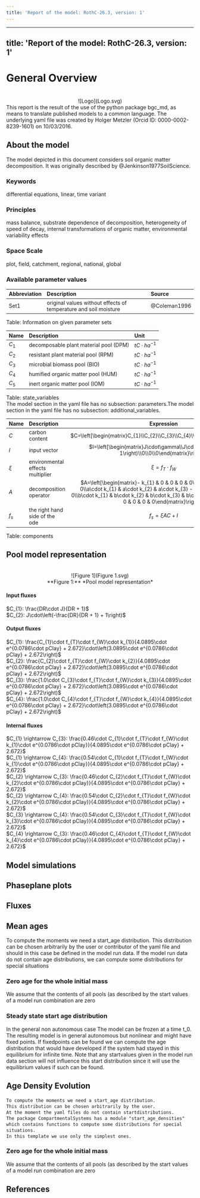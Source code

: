 ```yaml
---
title: 'Report of the model: RothC-26.3, version: 1'
---
```

  
  
---
title: 'Report of the model: RothC-26.3, version: 1'
---
  
  
# General Overview  
  

<br>
<center>
![Logo](Logo.svg)
</center>
This report is the result of the use of the python package bgc_md, as means to translate published models to a common language.  The underlying yaml file was created by Holger Metzler (Orcid ID: 0000-0002-8239-1601) on 10/03/2016.  
  
  
  
## About the model  
  
The model depicted in this document considers soil organic matter decomposition. It was originally described by @Jenkinson1977SoilScience.  
  
  
  
### Keywords  
  
differential equations, linear, time variant
  
  
### Principles  
  
mass balance, substrate dependence of decomposition, heterogeneity of speed of decay, internal transformations of organic matter, environmental variability effects
  
  
### Space Scale  
  
plot, field, catchment, regional, national, global
  
  
### Available parameter values  
  
  
  
Abbreviation|Description|Source  
:-----|:-----|:-----  
Set1|original values without effects of temperature and soil moisture|@Coleman1996  
  Table:  Information on given parameter sets  
  
  
Name|Description|Unit  
:-----|:-----|:-----  
$C_{1}$|decomposable plant material pool (DPM)|$t C\cdot ha^{-1}$  
$C_{2}$|resistant plant material pool (RPM)|$t C\cdot ha^{-1}$  
$C_{3}$|microbial biomass pool (BIO)|$t C\cdot ha^{-1}$  
$C_{4}$|humified organic matter pool (HUM)|$t C\cdot ha^{-1}$  
$C_{5}$|inert organic matter pool (IOM)|$t C\cdot ha^{-1}$  
  Table: state_variables  
The model section in the yaml file has no subsection: parameters.The model section in the yaml file has no subsection: additional_variables.  
  
Name|Description|Expression  
:-----|:-----|:-----:  
$C$|carbon content|$C=\left[\begin{matrix}C_{1}\\C_{2}\\C_{3}\\C_{4}\\C_{5}\end{matrix}\right]$  
$I$|input vector|$I=\left[\begin{matrix}J\cdot\gamma\\J\cdot\left(-\gamma + 1\right)\\0\\0\\0\end{matrix}\right]$  
$\xi$|environmental effects multiplier|$\xi=f_{T}\cdot f_{W}$  
$A$|decomposition operator|$A=\left[\begin{matrix}- k_{1} & 0 & 0 & 0 & 0\\0 & - k_{2} & 0 & 0 & 0\\a\cdot k_{1} & a\cdot k_{2} & a\cdot k_{3} - k_{3} & a\cdot k_{4} & 0\\b\cdot k_{1} & b\cdot k_{2} & b\cdot k_{3} & b\cdot k_{4} - k_{4} & 0\\0 & 0 & 0 & 0 & 0\end{matrix}\right]$  
$f_{s}$|the right hand side of the ode|$f_{s}=\xi A C + I$  
  Table: components  
  
  
## Pool model representation  
  

<br>
<center>
![Figure 1](Figure 1.svg)<br>**Figure 1:** *Pool model representation*<br>
</center>
  
  
#### Input fluxes  
  
$C_{1}: \frac{DR\cdot J}{DR + 1}$  
$C_{2}: J\cdot\left(-\frac{DR}{DR + 1} + 1\right)$  

  
  
#### Output fluxes  
  
$C_{1}: \frac{C_{1}\cdot f_{T}\cdot f_{W}\cdot k_{1}}{4.0895\cdot e^{0.0786\cdot pClay} + 2.672}\cdot\left(3.0895\cdot e^{0.0786\cdot pClay} + 2.672\right)$  
$C_{2}: \frac{C_{2}\cdot f_{T}\cdot f_{W}\cdot k_{2}}{4.0895\cdot e^{0.0786\cdot pClay} + 2.672}\cdot\left(3.0895\cdot e^{0.0786\cdot pClay} + 2.672\right)$  
$C_{3}: \frac{1.0\cdot C_{3}\cdot f_{T}\cdot f_{W}\cdot k_{3}}{4.0895\cdot e^{0.0786\cdot pClay} + 2.672}\cdot\left(3.0895\cdot e^{0.0786\cdot pClay} + 2.672\right)$  
$C_{4}: \frac{1.0\cdot C_{4}\cdot f_{T}\cdot f_{W}\cdot k_{4}}{4.0895\cdot e^{0.0786\cdot pClay} + 2.672}\cdot\left(3.0895\cdot e^{0.0786\cdot pClay} + 2.672\right)$  

  
  
#### Internal fluxes  
  
$C_{1} \rightarrow C_{3}: \frac{0.46\cdot C_{1}\cdot f_{T}\cdot f_{W}\cdot k_{1}\cdot e^{0.0786\cdot pClay}}{4.0895\cdot e^{0.0786\cdot pClay} + 2.672}$  
$C_{1} \rightarrow C_{4}: \frac{0.54\cdot C_{1}\cdot f_{T}\cdot f_{W}\cdot k_{1}\cdot e^{0.0786\cdot pClay}}{4.0895\cdot e^{0.0786\cdot pClay} + 2.672}$  
$C_{2} \rightarrow C_{3}: \frac{0.46\cdot C_{2}\cdot f_{T}\cdot f_{W}\cdot k_{2}\cdot e^{0.0786\cdot pClay}}{4.0895\cdot e^{0.0786\cdot pClay} + 2.672}$  
$C_{2} \rightarrow C_{4}: \frac{0.54\cdot C_{2}\cdot f_{T}\cdot f_{W}\cdot k_{2}\cdot e^{0.0786\cdot pClay}}{4.0895\cdot e^{0.0786\cdot pClay} + 2.672}$  
$C_{3} \rightarrow C_{4}: \frac{0.54\cdot C_{3}\cdot f_{T}\cdot f_{W}\cdot k_{3}\cdot e^{0.0786\cdot pClay}}{4.0895\cdot e^{0.0786\cdot pClay} + 2.672}$  
$C_{4} \rightarrow C_{3}: \frac{0.46\cdot C_{4}\cdot f_{T}\cdot f_{W}\cdot k_{4}\cdot e^{0.0786\cdot pClay}}{4.0895\cdot e^{0.0786\cdot pClay} + 2.672}$  
  
  
  
  
## Model simulations  
  
  
  
  
  
## Phaseplane plots  
  
  
  
  
  
## Fluxes  
  
  
  
  
  
## Mean ages  
  
To compute the moments we need a start_age distribution.  This distribution can be chosen arbitrarily by the user or contributor of the yaml file and should in this case be defined in the model run data.  If the model run data do not contain age distributions, we can compute some distributions for special situations  
  
### Zero age for the whole initial mass  
  
We assume that the contents of all pools (as described by the start values of a model run combination are zero  
  
### Steady state start age distribution   
  
In the general non autonomous case The model can be frozen at a time t_0. The resulting model is in general autonomous but nonlinear and might have fixed points. If fixedpoints can be found we can compute the age distribution that would have developed if the system had stayed in this equilibrium for infinite time. Note that any startvalues given in the model run data section will not influence this start distribution since it will use the equilibrium values if such can be found.  
  
  
  
## Age Density Evolution  
  

    To compute the moments we need a start_age distribution.  
    This distribution can be chosen arbitrarily by the user.
    At the moment the yaml files do not contain startdistributions.
    The package CompartmentalSystems has a module "start_age_densities"  which contains functions to compute some distributions for special situations.
    In this template we use only the simplest ones.  
  
### Zero age for the whole initial mass  
  
We assume that the contents of all pools (as described by the start values of a model run combination are zero  
  
## References  
  
